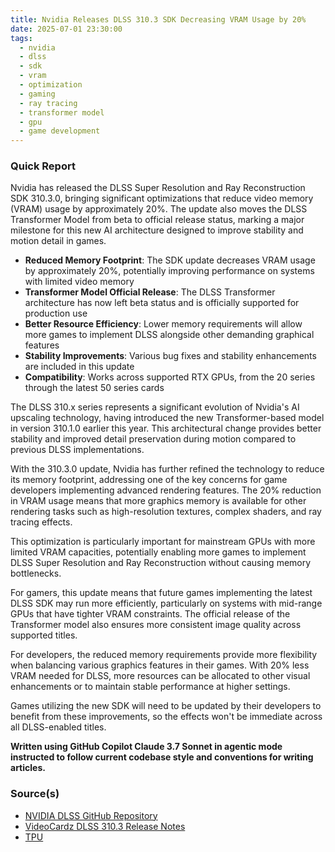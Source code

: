 ```yaml
---
title: Nvidia Releases DLSS 310.3 SDK Decreasing VRAM Usage by 20%
date: 2025-07-01 23:30:00
tags:
  - nvidia
  - dlss
  - sdk
  - vram
  - optimization
  - gaming
  - ray tracing
  - transformer model
  - gpu
  - game development
---
```


### Quick Report

Nvidia has released the DLSS Super Resolution and Ray Reconstruction SDK 310.3.0, bringing significant optimizations that reduce video memory (VRAM) usage by approximately 20%. The update also moves the DLSS Transformer Model from beta to official release status, marking a major milestone for this new AI architecture designed to improve stability and motion detail in games.
<!-- more -->

- **Reduced Memory Footprint**: The SDK update decreases VRAM usage by approximately 20%, potentially improving performance on systems with limited video memory
- **Transformer Model Official Release**: The DLSS Transformer architecture has now left beta status and is officially supported for production use
- **Better Resource Efficiency**: Lower memory requirements will allow more games to implement DLSS alongside other demanding graphical features
- **Stability Improvements**: Various bug fixes and stability enhancements are included in this update
- **Compatibility**: Works across supported RTX GPUs, from the 20 series through the latest 50 series cards

The DLSS 310.x series represents a significant evolution of Nvidia\'s AI upscaling technology, having introduced the new Transformer-based model in version 310.1.0 earlier this year. This architectural change provides better stability and improved detail preservation during motion compared to previous DLSS implementations.

With the 310.3.0 update, Nvidia has further refined the technology to reduce its memory footprint, addressing one of the key concerns for game developers implementing advanced rendering features. The 20% reduction in VRAM usage means that more graphics memory is available for other rendering tasks such as high-resolution textures, complex shaders, and ray tracing effects.

This optimization is particularly important for mainstream GPUs with more limited VRAM capacities, potentially enabling more games to implement DLSS Super Resolution and Ray Reconstruction without causing memory bottlenecks.

For gamers, this update means that future games implementing the latest DLSS SDK may run more efficiently, particularly on systems with mid-range GPUs that have tighter VRAM constraints. The official release of the Transformer model also ensures more consistent image quality across supported titles.

For developers, the reduced memory requirements provide more flexibility when balancing various graphics features in their games. With 20% less VRAM needed for DLSS, more resources can be allocated to other visual enhancements or to maintain stable performance at higher settings.

Games utilizing the new SDK will need to be updated by their developers to benefit from these improvements, so the effects won't be immediate across all DLSS-enabled titles.

**Written using GitHub Copilot Claude 3.7 Sonnet in agentic mode instructed to follow current codebase style and conventions for writing articles.**

### Source(s)

- [NVIDIA DLSS GitHub Repository][def]
- [VideoCardz DLSS 310.3 Release Notes][def2]
- [TPU][def3]

[def]: https://github.com/NVIDIA/DLSS/releases/tag/v310.3.0
[def2]: https://videocardz.com/newz/nvidias-new-dlss-transformer-model-requires-20-lower-vram-usage
[def3]: https://www.techpowerup.com/338441/nvidia-dlss-transformer-cuts-vram-usage-by-20
